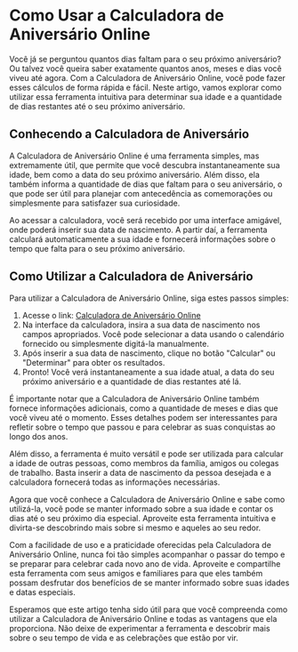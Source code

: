 Como Usar a Calculadora de Aniversário Online
=============================================

Você já se perguntou quantos dias faltam para o seu próximo aniversário? Ou talvez você queira saber exatamente quantos anos, meses e dias você viveu até agora. Com a Calculadora de Aniversário Online, você pode fazer esses cálculos de forma rápida e fácil. Neste artigo, vamos explorar como utilizar essa ferramenta intuitiva para determinar sua idade e a quantidade de dias restantes até o seu próximo aniversário.

Conhecendo a Calculadora de Aniversário
---------------------------------------

A Calculadora de Aniversário Online é uma ferramenta simples, mas extremamente útil, que permite que você descubra instantaneamente sua idade, bem como a data do seu próximo aniversário. Além disso, ela também informa a quantidade de dias que faltam para o seu aniversário, o que pode ser útil para planejar com antecedência as comemorações ou simplesmente para satisfazer sua curiosidade.

Ao acessar a calculadora, você será recebido por uma interface amigável, onde poderá inserir sua data de nascimento. A partir daí, a ferramenta calculará automaticamente a sua idade e fornecerá informações sobre o tempo que falta para o seu próximo aniversário.

Como Utilizar a Calculadora de Aniversário
------------------------------------------

Para utilizar a Calculadora de Aniversário Online, siga estes passos simples:

1. Acesse o link: [Calculadora de Aniversário Online](https://www.onlinecalculatorsfree.com/pt/tools/birthday-calculator.html)
2. Na interface da calculadora, insira a sua data de nascimento nos campos apropriados. Você pode selecionar a data usando o calendário fornecido ou simplesmente digitá-la manualmente.
3. Após inserir a sua data de nascimento, clique no botão "Calcular" ou "Determinar" para obter os resultados.
4. Pronto! Você verá instantaneamente a sua idade atual, a data do seu próximo aniversário e a quantidade de dias restantes até lá.

É importante notar que a Calculadora de Aniversário Online também fornece informações adicionais, como a quantidade de meses e dias que você viveu até o momento. Esses detalhes podem ser interessantes para refletir sobre o tempo que passou e para celebrar as suas conquistas ao longo dos anos.

Além disso, a ferramenta é muito versátil e pode ser utilizada para calcular a idade de outras pessoas, como membros da família, amigos ou colegas de trabalho. Basta inserir a data de nascimento da pessoa desejada e a calculadora fornecerá todas as informações necessárias.

Agora que você conhece a Calculadora de Aniversário Online e sabe como utilizá-la, você pode se manter informado sobre a sua idade e contar os dias até o seu próximo dia especial. Aproveite esta ferramenta intuitiva e divirta-se descobrindo mais sobre si mesmo e aqueles ao seu redor.

Com a facilidade de uso e a praticidade oferecidas pela Calculadora de Aniversário Online, nunca foi tão simples acompanhar o passar do tempo e se preparar para celebrar cada novo ano de vida. Aproveite e compartilhe esta ferramenta com seus amigos e familiares para que eles também possam desfrutar dos benefícios de se manter informado sobre suas idades e datas especiais.

Esperamos que este artigo tenha sido útil para que você compreenda como utilizar a Calculadora de Aniversário Online e todas as vantagens que ela proporciona. Não deixe de experimentar a ferramenta e descobrir mais sobre o seu tempo de vida e as celebrações que estão por vir.